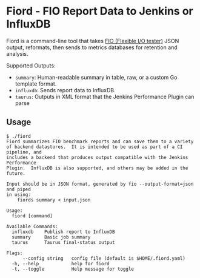 # Fiord - FIO Report Data to Jenkins or InfluxDB

Fiord is a command-line tool that takes [FIO (Flexible I/O tester)](http://fio.readthedocs.io)
JSON output, reformats, then sends to metrics databases for retention and
analysis.

Supported Outputs:

- `summary`: Human-readable summary in table, raw, or a custom Go template format.
- `influxdb`: Sends report data to InfluxDB.
- `taurus`: Outputs in XML format that the Jenkins Performance Plugin can parse

## Usage

```text
$ ./fiord
Fiord summarizes FIO benchmark reports and can save them to a variety
of backend datastores.  It is intended to be used as part of a CI pipeline, and
includes a backend that produces output compatible with the Jenkins Performance
Plugin.  InfluxDB is also supported, and others may be added in the future.

Input should be in JSON format, generated by fio --output-format=json and piped
in using:
	fiords summary < input.json

Usage:
  fiord [command]

Available Commands:
  influxdb    Publish report to InfluxDB
  summary     Basic job summary
  taurus      Taurus final-status output

Flags:
      --config string   config file (default is $HOME/.fiord.yaml)
  -h, --help            help for fiord
  -t, --toggle          Help message for toggle

```
